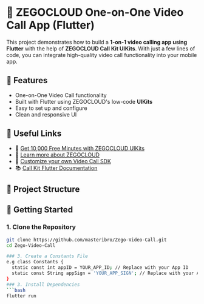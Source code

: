 # 📱 ZEGOCLOUD One-on-One Video Call App (Flutter)

This project demonstrates how to build a **1-on-1 video calling app using Flutter** with the help of **ZEGOCLOUD Call Kit UIKits**. With just a few lines of code, you can integrate high-quality video call functionality into your mobile app.

## 🚀 Features

- One-on-One Video Call functionality
- Built with Flutter using ZEGOCLOUD's low-code **UIKits**
- Easy to set up and configure
- Clean and responsive UI

## 🔗 Useful Links

- 🔸 [Get 10,000 Free Minutes with ZEGOCLOUD UIKits](https://bit.ly/40rFEok)
- 🔸 [Learn more about ZEGOCLOUD](https://bit.ly/4l36z23)
- 🔸 [Customize your own Video Call SDK](https://bit.ly/4kigkIK)
- 📚 [Call Kit Flutter Documentation](https://www.zegocloud.com/docs/uikit/callkit-flutter/overview)

## 📁 Project Structure

## 🧰 Getting Started

### 1. Clone the Repository

```bash
git clone https://github.com/masteribro/Zego-Video-Call.git
cd Zego-Video-Call

### 3. Create a Constants File
e.g class Constants {
  static const int appID = YOUR_APP_ID; // Replace with your App ID
  static const String appSign = 'YOUR_APP_SIGN'; // Replace with your App Sign
}
### 3. Install Dependencies
```bash
flutter run


